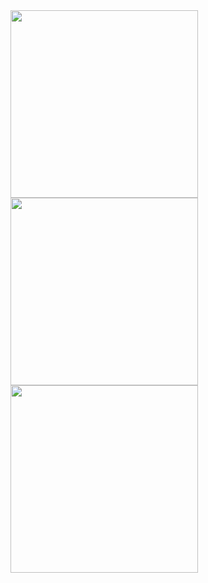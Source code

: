 

<img src= "https://github.com/fatihhkaya/bulutsystem/assets/53151395/3fd0849e-5daa-4586-b663-961c9150957c" width = 300 />
<img src= "https://github.com/fatihhkaya/bulutsystem/assets/53151395/32a06798-36d2-47d7-a2d2-2aef28dac851" width = 300 />
<img src= "https://github.com/fatihhkaya/bulutsystem/assets/53151395/2c802d7c-1066-45a2-826c-1abb4ba65517" width = 300 />

